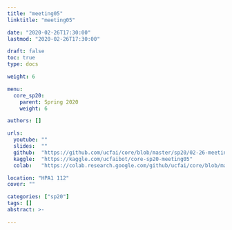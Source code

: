```yaml
---
title: "meeting05"
linktitle: "meeting05"

date: "2020-02-26T17:30:00"
lastmod: "2020-02-26T17:30:00"

draft: false
toc: true
type: docs

weight: 6

menu:
  core_sp20:
    parent: Spring 2020
    weight: 6

authors: []

urls:
  youtube: ""
  slides:  ""
  github:  "https://github.com/ucfai/core/blob/master/sp20/02-26-meeting05/02-26-meeting05.ipynb"
  kaggle:  "https://kaggle.com/ucfaibot/core-sp20-meeting05"
  colab:   "https://colab.research.google.com/github/ucfai/core/blob/master/sp20/02-26-meeting05/02-26-meeting05.ipynb"

location: "HPA1 112"
cover: ""

categories: ["sp20"]
tags: []
abstract: >-
  
---
```

